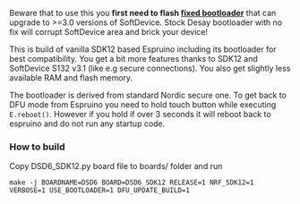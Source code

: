 Beware that to use this you **first need to flash [fixed bootloader](https://github.com/fanoush/ds-d6/tree/master/fwdump)** that can upgrade to >=3.0 versions of SoftDevice.
Stock Desay bootloader with no fix will corrupt SoftDevice area and brick your device!

This is build of vanilla SDK12 based Espruino including its bootloader for best compatibility.
You get a bit more features thanks to SDK12 and SoftDevice S132 v3.1 (like e.g secure connections).
You also get slightly less available RAM and flash memory.

The bootloader is derived from standard Nordic secure one. To get back to DFU mode from Espruino you need to hold touch button while executing `E.reboot()`. However if you hold if over 3 seconds it will reboot back to espruino and do not run any startup code. 


### How to build

Copy DSD6_SDK12.py board file to boards/ folder and run
```
make -j BOARDNAME=DSD6 BOARD=DSD6_SDK12 RELEASE=1 NRF_SDK12=1 VERBOSE=1 USE_BOOTLOADER=1 DFU_UPDATE_BUILD=1
```

